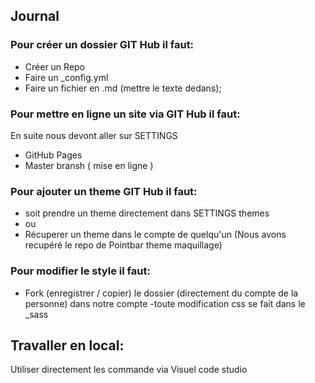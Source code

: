 ## Journal

### Pour créer un dossier GIT Hub il faut:
- Créer un Repo
- Faire un _config.yml
- Faire un fichier en .md (mettre le texte dedans);


### Pour mettre en ligne un site via GIT Hub il faut:
En suite nous devont aller sur SETTINGS

- GitHub Pages
- Master bransh
( mise en ligne )

### Pour ajouter un theme GIT Hub il faut:
- soit prendre un theme directement dans SETTINGS themes 
- ou 
- Récuperer un theme dans le compte de quelqu'un (Nous avons recupéré le repo de Pointbar theme maquillage)

### Pour modifier le style il faut:
- Fork (enregistrer / copier) le dossier (directement du compte de la personne) dans notre compte
-toute modification css se fait dans le _sass



## Travaller en local: 
Utiliser directement les commande via Visuel code studio

